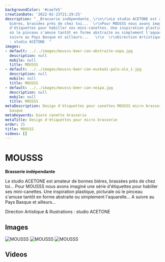 ```yaml
---
backgroundColor: '#cae7e5'
creationDate: '2022-02-23T21:29:25'
description: "__Brasserie indépendante__\r\n\r\nLe studio ACETONE est amateur de bonnes
  bières, brassées près de chez toi...  \r\nPour MOUSSS nous avons imaginé une série
  d'étiquettes pour habiller ses mini-canettes. Une inspiration plastique, picturale
  où le pinceau s'amuse tantôt en forme abstraite ou simplement l'aquarelle...  \r\nA
  suivre au Pays Basque et ailleurs...   \r\n  \r\nDirection Artistique & Illustrations
  : studio ACETONE  "
images:
- default: ../../images/mousss-beer-can-abstraite-zepa.jpg
  description: null
  mobile: null
  title: MOUSSS
- default: ../../images/mousss-beer-can-euskadi-pale-ale_1.jpg
  description: null
  mobile: null
  title: MOUSSS
- default: ../../images/mousss-beer-can-neipa.jpg
  description: null
  mobile: null
  title: MOUSSS
metaDescription: Design d'étiquettes pour canettes MOUSSS micro brasserie du pays
  basque
metaKeywords: biere canette brasserie
metaTitle: Design d'étiquettes pour micro brasserie
order: 25
title: MOUSSS
videos: []
---
```


# MOUSSS

__Brasserie indépendante__

Le studio ACETONE est amateur de bonnes bières, brassées près de chez toi...
Pour MOUSSS nous avons imaginé une série d'étiquettes pour habiller ses mini-canettes. Une inspiration plastique, picturale où le pinceau s'amuse tantôt en forme abstraite ou simplement l'aquarelle...
A suivre au Pays Basque et ailleurs...

Direction Artistique & Illustrations : studio ACETONE

## Images

![MOUSSS](../../images/mousss-beer-can-abstraite-zepa.jpg)
![MOUSSS](../../images/mousss-beer-can-euskadi-pale-ale_1.jpg)
![MOUSSS](../../images/mousss-beer-can-neipa.jpg)

## Videos
